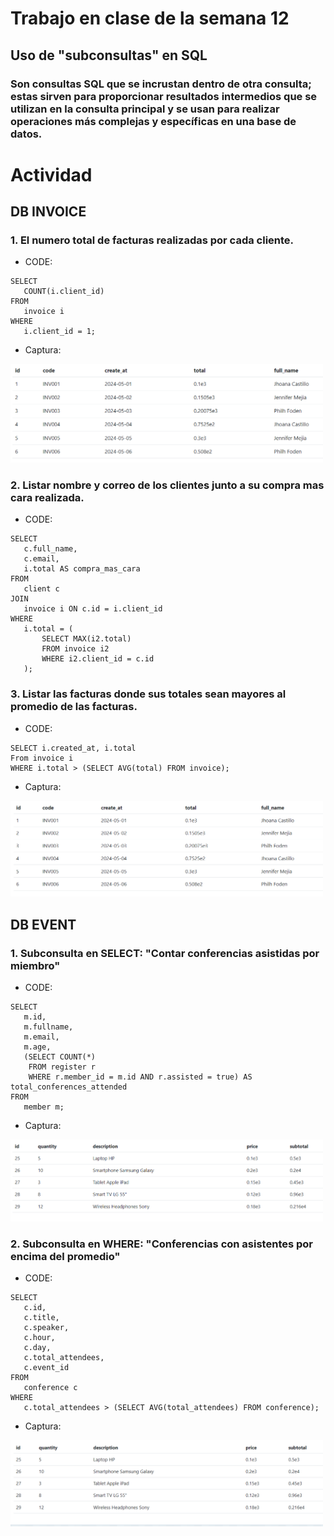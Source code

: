 # Trabajo en clase de la semana 12

## Uso de "subconsultas" en SQL
### Son consultas SQL que se incrustan dentro de otra consulta; estas sirven para proporcionar resultados intermedios que se utilizan en la consulta principal y se usan para realizar operaciones más complejas y específicas en una base de datos.

# Actividad
## DB INVOICE
### 1. El numero total de facturas realizadas por cada cliente.
- CODE:
 ```
SELECT 
    COUNT(i.client_id)
FROM 
    invoice i
WHERE 
    i.client_id = 1;
 ```
- Captura:
<img src="Img/Captura de pantalla 2024-06-28 170351.png" alt="drawing" width="500"/>

### 2. Listar nombre y correo de los clientes junto a su compra mas cara realizada.
- CODE:
 ```
SELECT 
    c.full_name, 
    c.email, 
    i.total AS compra_mas_cara
FROM 
    client c
JOIN 
    invoice i ON c.id = i.client_id
WHERE 
    i.total = (
        SELECT MAX(i2.total)
        FROM invoice i2
        WHERE i2.client_id = c.id
    );

 ```
### 3. Listar las facturas donde sus totales sean mayores al promedio de las facturas.

- CODE:
 ```
SELECT i.created_at, i.total
From invoice i
WHERE i.total > (SELECT AVG(total) FROM invoice);
 ```
- Captura:
<img src="Img/Captura de pantalla 2024-06-28 172619.png" alt="drawing" width="500"/>

## DB EVENT
### 1. Subconsulta en SELECT: "Contar conferencias asistidas por miembro"
- CODE:
 ```
SELECT 
    m.id,
    m.fullname,
    m.email,
    m.age,
    (SELECT COUNT(*) 
     FROM register r 
     WHERE r.member_id = m.id AND r.assisted = true) AS total_conferences_attended
FROM 
    member m;

 ```
- Captura:
<img src="Img/Captura de pantalla 2024-06-28 173044.png" alt="drawing" width="500"/>

### 2. Subconsulta en WHERE: "Conferencias con asistentes por encima del promedio"
- CODE:
 ```
SELECT 
    c.id,
    c.title,
    c.speaker,
    c.hour,
    c.day,
    c.total_attendees,
    c.event_id
FROM 
    conference c
WHERE 
    c.total_attendees > (SELECT AVG(total_attendees) FROM conference);

 ```
- Captura:
<img src="Img/Captura de pantalla 2024-06-28 173226.png" alt="drawing" width="500"/>







  
